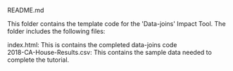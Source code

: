 README.md

This folder contains the template code for the 'Data-joins' Impact Tool. The folder includes the following files:

index.html: This is contains the completed data-joins code <br>
2018-CA-House-Results.csv: This contains the sample data needed to complete the tutorial.
